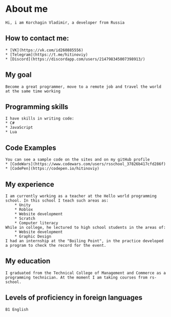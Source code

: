 # About me

    Hi, i am Korchagin Vladimir, a developer from Russia

## How to contact me:

    * [VK](https://vk.com/id260885556)
    * [Telegram](https://t.me/hitinoviy)
    * [Discord](https://discordapp.com/users/214798345007398913/)

## My goal

    Become a great programmer, move to a remote job and travel the world at the same time working

## Programming skills

    I have skills in writing code:
    * C#
    * JavaScript
    * Lua

## Code Examples

    You can see a sample code on the sites and on my gitHub profile
    * [CodeWars](https://www.codewars.com/users/rsschool_37826b417cfd286f)
    * [CodePen](https://codepen.io/hitinoviy)

## My experience

    I am currently working as a teacher at the Hello world programming school. In this school I teach such areas as:
    	* Unity
    	* Roblox
    	* Website development
    	* Scratch
    	* Computer literacy
    While in college, he lectured to high school students in the areas of:
    	* Website development
    	* Graphic Design
    I had an internship at the "Boiling Point", in the practice developed a program to check the record for the event.

## My education

    I graduated from the Technical College of Management and Commerce as a programming technician. At the moment I am taking courses from rs-school.

## Levels of proficiency in foreign languages

    B1 English
